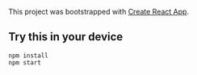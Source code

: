 This project was bootstrapped with [Create React App](https://github.com/facebookincubator/create-react-app).

## Try this in your device

    npm install
    npm start

